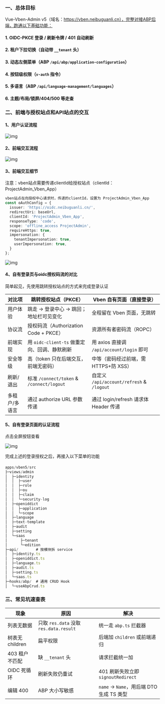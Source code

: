 ### 一、总体目标

Vue-Vben-Admin v5（域名：https://vben.neibuguanli.cn），完整对接ABP后端，跑通以下基础功能：

#### 1. OIDC-PKCE 登录 / 刷新令牌 / 401 自动刷新  

#### 2. 租户下拉切换（自动带 `__tenant` 头）  

#### 3. 动态左侧菜单（ABP `/api/abp/application-configuration`）  

#### 4. 按钮级权限（`v-auth` 指令）  

#### 5. 多语言（ABP `/api/language-management/languages`）  

#### 6. 主题/布局/锁屏/404/500 等走查

### 二、前端与授权站点和API站点的交互

#### 1、用户认证流程

![img](https://cdn.nlark.com/yuque/__mermaid_v3/77b0e57da734129217a8a8ee2981c347.svg)

#### 2、前端交互流程

![img](https://cdn.nlark.com/yuque/__mermaid_v3/42dbf5dbdd194b0e8f2300eb9c868264.svg)



#### 3、前端交互细节

注意：vben站点需要传递clientId给授权站点（clientId：ProjectAdmin_Vben_App）

```typescript
vben站点在向授权中心请求时，传递的clientId，设置为 ProjectAdmin_Vben_App
const oAuthConfig = {
  issuer: 'https://oidc.neibuguanli.cn/',
  redirectUri: baseUrl,
  clientId: 'ProjectAdmin_Vben_App',
  responseType: 'code',
  scope: 'offline_access ProjectAdmin',
  requireHttps: true,
  impersonation: {
    tenantImpersonation: true,
    userImpersonation: true,
  }
};
```

![img](https://cdn.nlark.com/yuque/__mermaid_v3/e8cf4d2f4099d8f12233ac831ea86adc.svg)

#### 4、自有登录页与oidc授权码流的对比

简单起见，先使用跳转授权站点的方式来完成登录认证

| **对比项**    | **跳转授权站点（PKCE）**                     | **Vben 自有页面（直接登录）**             |
| ------------- | -------------------------------------------- | ----------------------------------------- |
| 用户体验      | 跳走 → 登录中心 → 跳回；地址栏可见变化       | 全程留在 Vben 页面，无跳转                |
| 协议流        | 授权码流（Authorization Code + PKCE）        | 资源所有者密码流（ROPC）                  |
| 前端实现      | 用 `oidc-client-ts` 做重定向、回调、静默刷新 | 用 axios 直接调 `/api/account/login` 即可 |
| 安全等级      | 高（token 只在后端交互，前端无密码）         | 中等（密码经过前端，需 HTTPS+防 XSS）     |
| 刷新/退出     | 标准 `/connect/token` & `/connect/logout`    | 自定义 `/api/account/refresh` & `/logout` |
| 多租户/多语言 | 通过 authorize URL 参数传递                  | 通过 login/refresh 请求体 Header 传递     |

#### 5、自有登录页面的认证流程

点击全屏按钮查看

![img](https://cdn.nlark.com/yuque/__mermaid_v3/3ce010609afd3cf8b62531aa11e8e0e2.svg)

完成上述的登录授权之后，再接入以下菜单的功能

#### 

```typescript
apps/vben5/src
├─views/admin
│  ├─identity
│  │  ├─user
│  │  ├─role
│  │  ├─ou
│  │  ├─claim
│  │  └─security-log
│  ├─openiddict
│  │  ├─application
│  │  └─scope
│  ├─language
│  ├─text-template
│  ├─audit
│  ├─setting
│  └─saas
│      ├─tenant
│      └─edition
├─api/        # 按模块拆 service
│  ├─identity.ts
│  ├─openiddict.ts
│  ├─language.ts
│  ├─audit.ts
│  ├─setting.ts
│  └─saas.ts
├─hooks/abp/  # 通用 CRUD Hook
│  └─useAbpCrud.ts
```



### 三、常见坑速查表

| **现象**        | **原因**                               | **解决**                                 |
| --------------- | -------------------------------------- | ---------------------------------------- |
| 列表无数据      | 只取 `res.data` 没取 `res.data.result` | 统一走 `abp.ts` 拦截器                   |
| 树表无 children | 扁平权限                               | 后端加 `children` 或前端递归             |
| 403 租户不匹配  | 缺 `__tenant` 头                       | 请求拦截统一加                           |
| OIDC 死循环     | 刷新失败仍重试                         | 401 刷新失败立即 `signoutRedirect`       |
| 编辑 400        | ABP 大小写敏感                         | `name` → `Name`，用后端 DTO 生成 TS 类型 |